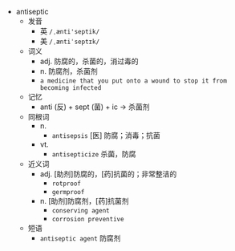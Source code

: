 - antiseptic
  - 发音
    - 英 `/ˌænti'septik/`
    - 美 `/ˌæntiˈseptɪk/`
  - 词义
    - adj. 防腐的，杀菌的，消过毒的
    - n. 防腐剂，杀菌剂
    - `a medicine that you put onto a wound to stop it from becoming infected`
  - 记忆
    - anti (反) + sept (菌) + ic → 杀菌剂
  - 同根词
    - n.
      - `antisepsis` [医] 防腐；消毒；抗菌
    - vt.
      - `antisepticize` 杀菌，防腐
  - 近义词
    - adj. [助剂]防腐的，[药]抗菌的；非常整洁的
      - `rotproof`
      - `germproof`
    - n. [助剂]防腐剂，[药]抗菌剂
      - `conserving agent`
      - `corrosion preventive`
  - 短语
    - `antiseptic agent` 防腐剂 

